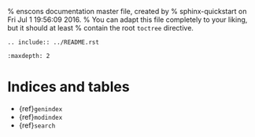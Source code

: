 % enscons documentation master file, created by
% sphinx-quickstart on Fri Jul  1 19:56:09 2016.
% You can adapt this file completely to your liking, but it should at least
% contain the root `toctree` directive.

```{eval-rst}
.. include:: ../README.rst
```

```{toctree}
:maxdepth: 2
```

# Indices and tables

- {ref}`genindex`
- {ref}`modindex`
- {ref}`search`
